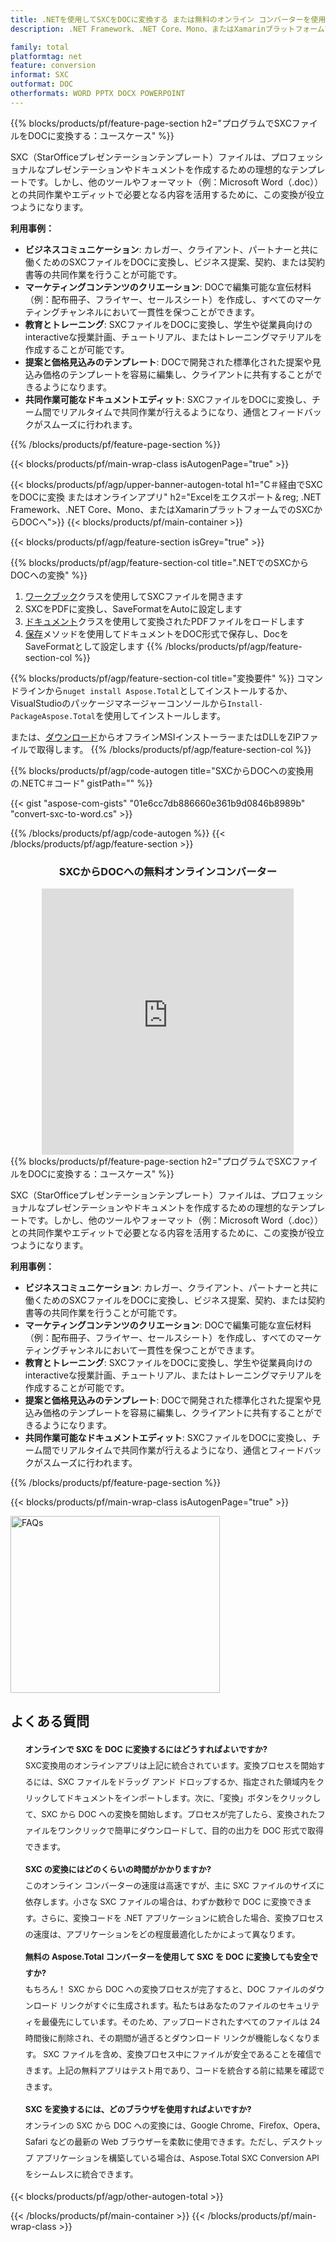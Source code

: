 ```yaml
---
title: .NETを使用してSXCをDOCに変換する または無料のオンライン コンバーターを使用
description: .NET Framework、.NET Core、Mono、またはXamarinプラットフォームでSXCをDOCに変換する またはオンライン。コードを統合する前に、無料の SXC から DOC へのオンライン コンバーターをすばやくテストします。

family: total
platformtag: net
feature: conversion
informat: SXC
outformat: DOC
otherformats: WORD PPTX DOCX POWERPOINT
---
```


{{% blocks/products/pf/feature-page-section  h2="プログラムでSXCファイルをDOCに変換する：ユースケース" %}}
SXC（StarOfficeプレゼンテーションテンプレート）ファイルは、プロフェッショナルなプレゼンテーションやドキュメントを作成するための理想的なテンプレートです。しかし、他のツールやフォーマット（例：Microsoft Word（.doc））との共同作業やエディットで必要となる内容を活用するために、この変換が役立つようになります。

**利用事例：**

* **ビジネスコミュニケーション**: カレガー、クライアント、パートナーと共に働くためのSXCファイルをDOCに変換し、ビジネス提案、契約、または契約書等の共同作業を行うことが可能です。
* **マーケティングコンテンツのクリエーション**: DOCで編集可能な宣伝材料（例：配布冊子、フライヤー、セールスシート）を作成し、すべてのマーケティングチャンネルにおいて一貫性を保つことができます。
* **教育とトレーニング**: SXCファイルをDOCに変換し、学生や従業員向けのinteractiveな授業計画、チュートリアル、またはトレーニングマテリアルを作成することが可能です。
* **提案と価格見込みのテンプレート**: DOCで開発された標準化された提案や見込み価格のテンプレートを容易に編集し、クライアントに共有することができるようになります。
* **共同作業可能なドキュメントエディット**: SXCファイルをDOCに変換し、チーム間でリアルタイムで共同作業が行えるようになり、通信とフィードバックがスムーズに行われます。
{{% /blocks/products/pf/feature-page-section %}}
{{< blocks/products/pf/main-wrap-class isAutogenPage="true" >}}

{{< blocks/products/pf/agp/upper-banner-autogen-total h1="C＃経由でSXCをDOCに変換 またはオンラインアプリ" h2="Excelをエクスポート＆reg; .NET Framework、.NET Core、Mono、またはXamarinプラットフォームでのSXCからDOCへ">}}
{{< blocks/products/pf/main-container >}}

{{< blocks/products/pf/agp/feature-section isGrey="true" >}}

{{% blocks/products/pf/agp/feature-section-col title=".NETでのSXCからDOCへの変換" %}}
1. [ワークブック](https://apireference.aspose.com/cells/net/aspose.cells/workbook)クラスを使用してSXCファイルを開きます
2. SXCをPDFに変換し、SaveFormatをAutoに設定します
3. [ドキュメント](https://apireference.aspose.com/pdf/net/aspose.pdf/document)クラスを使用して変換されたPDFファイルをロードします
4. [保存](https://apireference.aspose.com/pdf/net/aspose.pdf.document/save/methods/5)メソッドを使用してドキュメントをDOC形式で保存し、DocをSaveFormatとして設定します
{{% /blocks/products/pf/agp/feature-section-col %}}

{{% blocks/products/pf/agp/feature-section-col title="変換要件" %}}
コマンドラインから```nuget install Aspose.Total```としてインストールするか、VisualStudioのパッケージマネージャーコンソールから```Install-PackageAspose.Total```を使用してインストールします。

または、[ダウンロード](https://releases.aspose.com/total/net)からオフラインMSIインストーラーまたはDLLをZIPファイルで取得します。
{{% /blocks/products/pf/agp/feature-section-col %}}

{{% blocks/products/pf/agp/code-autogen title="SXCからDOCへの変換用の.NETC＃コード" gistPath="" %}}
{{< gist "aspose-com-gists" "01e6cc7db886660e361b9d0846b8989b" "convert-sxc-to-word.cs" >}}
{{% /blocks/products/pf/agp/code-autogen %}}
{{< /blocks/products/pf/agp/feature-section >}}

<div class="container-fluid agp-content bg-white aboutfile box-1 vh100 section nopbtm">
<div class=container>
<div class=row>
<div class="demobox tc col-md-12 padding-0" align="center">

<h3>SXCからDOCへの無料オンラインコンバーター</h3>

<iframe title="sxcからdocへの変換オンラインツール" style="border: none; height: 426px;" scrolling="no" src="https://widgets.aspose.cloud/total-conversion/?to=doc&from=sxc" id="child-iframe" width="80%"></iframe>

</div></div>
</div></div>
{{% blocks/products/pf/feature-page-section  h2="プログラムでSXCファイルをDOCに変換する：ユースケース" %}}
SXC（StarOfficeプレゼンテーションテンプレート）ファイルは、プロフェッショナルなプレゼンテーションやドキュメントを作成するための理想的なテンプレートです。しかし、他のツールやフォーマット（例：Microsoft Word（.doc））との共同作業やエディットで必要となる内容を活用するために、この変換が役立つようになります。

**利用事例：**

* **ビジネスコミュニケーション**: カレガー、クライアント、パートナーと共に働くためのSXCファイルをDOCに変換し、ビジネス提案、契約、または契約書等の共同作業を行うことが可能です。
* **マーケティングコンテンツのクリエーション**: DOCで編集可能な宣伝材料（例：配布冊子、フライヤー、セールスシート）を作成し、すべてのマーケティングチャンネルにおいて一貫性を保つことができます。
* **教育とトレーニング**: SXCファイルをDOCに変換し、学生や従業員向けのinteractiveな授業計画、チュートリアル、またはトレーニングマテリアルを作成することが可能です。
* **提案と価格見込みのテンプレート**: DOCで開発された標準化された提案や見込み価格のテンプレートを容易に編集し、クライアントに共有することができるようになります。
* **共同作業可能なドキュメントエディット**: SXCファイルをDOCに変換し、チーム間でリアルタイムで共同作業が行えるようになり、通信とフィードバックがスムーズに行われます。
{{% /blocks/products/pf/feature-page-section %}}
{{< blocks/products/pf/main-wrap-class isAutogenPage="true" >}}

<style>.howtolist li{margin-right: 0!important;line-height: 26px;position: relative;margin-bottom: 10px;font-size: 13px;list-style-type: none;}</style>
<div class="col-md-12 tl bg-gray-dark howtolist section">
  <a class="anchor" name="faqpage"></a>
  <div class="container tl dflex" itemscope="" itemtype="https://schema.org/FAQPage">
      <div class="col-md-4 howtosectiongfx">
          <img class="social-panel-hide-on-mobile" src="https://www.groupdocs.cloud/templates/brand/images/groupdocs/conversion/groupdocs_conversion-brand.png" alt="FAQs" width="335" height="283">
      </div>
      <div class="howtosection col-md-8">
          <div>
              <h2>よくある質問</h2>
              <ul>
                  <li itemscope="" itemprop="mainEntity" itemtype="https://schema.org/Question">
                      <div>
                          <span itemprop="name"><b>オンラインで SXC を DOC に変換するにはどうすればよいですか?</b></span>
                      </div>
                      <div itemscope="" itemprop="acceptedAnswer" itemtype="https://schema.org/Answer">
                          <span itemprop="text">SXC変換用のオンラインアプリは上記に統合されています。変換プロセスを開始するには、SXC ファイルをドラッグ アンド ドロップするか、指定された領域内をクリックしてドキュメントをインポートします。次に、「変換」ボタンをクリックして、SXC から DOC への変換を開始します。プロセスが完了したら、変換されたファイルをワンクリックで簡単にダウンロードして、目的の出力を DOC 形式で取得できます。</span>
                      </div>
                  </li>
                  <li itemscope="" itemprop="mainEntity" itemtype="https://schema.org/Question">
                      <div>
                          <span itemprop="name"><b>SXC の変換にはどのくらいの時間がかかりますか?</b></span>
                      </div>
                      <div itemscope="" itemprop="acceptedAnswer" itemtype="https://schema.org/Answer">
                          <span itemprop="text">このオンライン コンバーターの速度は高速ですが、主に SXC ファイルのサイズに依存します。小さな SXC ファイルの場合は、わずか数秒で DOC に変換できます。さらに、変換コードを .NET アプリケーションに統合した場合、変換プロセスの速度は、アプリケーションをどの程度最適化したかによって異なります。</span>
                      </div>
                  </li>
                  <li itemscope="" itemprop="mainEntity" itemtype="https://schema.org/Question">
                      <div>
                          <span itemprop="name"><b>無料の Aspose.Total コンバーターを使用して SXC を DOC に変換しても安全ですか?</b></span>
                      </div>
                      <div itemscope="" itemprop="acceptedAnswer" itemtype="https://schema.org/Answer">
                          <span itemprop="text">もちろん！ SXC から DOC への変換プロセスが完了すると、DOC ファイルのダウンロード リンクがすぐに生成されます。私たちはあなたのファイルのセキュリティを最優先にしています。そのため、アップロードされたすべてのファイルは 24 時間後に削除され、その期間が過ぎるとダウンロード リンクが機能しなくなります。 SXC ファイルを含め、変換プロセス中にファイルが安全であることを確信できます。上記の無料アプリはテスト用であり、コードを統合する前に結果を確認できます。</span>
                      </div>
                  </li>                 
                  <li itemscope="" itemprop="mainEntity" itemtype="https://schema.org/Question">
                      <div>
                          <span itemprop="name"><b>SXC を変換するには、どのブラウザを使用すればよいですか?</b></span>
                      </div>
                      <div itemscope="" itemprop="acceptedAnswer" itemtype="https://schema.org/Answer">
                          <span itemprop="text">オンラインの SXC から DOC への変換には、Google Chrome、Firefox、Opera、Safari などの最新の Web ブラウザーを柔軟に使用できます。ただし、デスクトップ アプリケーションを構築している場合は、Aspose.Total SXC Conversion API をシームレスに統合できます。</span>
                      </div>
                  </li>
              </ul>
          </div>
      </div>
  </div>
{{< blocks/products/pf/agp/other-autogen-total >}}

{{< /blocks/products/pf/main-container >}}
{{< /blocks/products/pf/main-wrap-class >}}